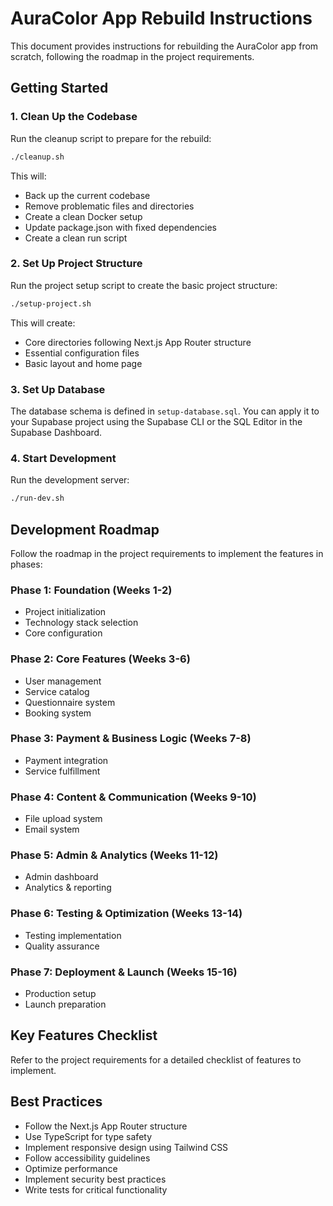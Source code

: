 # AuraColor App Rebuild Instructions

This document provides instructions for rebuilding the AuraColor app from scratch, following the roadmap in the project requirements.

## Getting Started

### 1. Clean Up the Codebase

Run the cleanup script to prepare for the rebuild:

```bash
./cleanup.sh
```

This will:
- Back up the current codebase
- Remove problematic files and directories
- Create a clean Docker setup
- Update package.json with fixed dependencies
- Create a clean run script

### 2. Set Up Project Structure

Run the project setup script to create the basic project structure:

```bash
./setup-project.sh
```

This will create:
- Core directories following Next.js App Router structure
- Essential configuration files
- Basic layout and home page

### 3. Set Up Database

The database schema is defined in `setup-database.sql`. You can apply it to your Supabase project using the Supabase CLI or the SQL Editor in the Supabase Dashboard.

### 4. Start Development

Run the development server:

```bash
./run-dev.sh
```

## Development Roadmap

Follow the roadmap in the project requirements to implement the features in phases:

### Phase 1: Foundation (Weeks 1-2)
- Project initialization
- Technology stack selection
- Core configuration

### Phase 2: Core Features (Weeks 3-6)
- User management
- Service catalog
- Questionnaire system
- Booking system

### Phase 3: Payment & Business Logic (Weeks 7-8)
- Payment integration
- Service fulfillment

### Phase 4: Content & Communication (Weeks 9-10)
- File upload system
- Email system

### Phase 5: Admin & Analytics (Weeks 11-12)
- Admin dashboard
- Analytics & reporting

### Phase 6: Testing & Optimization (Weeks 13-14)
- Testing implementation
- Quality assurance

### Phase 7: Deployment & Launch (Weeks 15-16)
- Production setup
- Launch preparation

## Key Features Checklist

Refer to the project requirements for a detailed checklist of features to implement.

## Best Practices

- Follow the Next.js App Router structure
- Use TypeScript for type safety
- Implement responsive design using Tailwind CSS
- Follow accessibility guidelines
- Optimize performance
- Implement security best practices
- Write tests for critical functionality